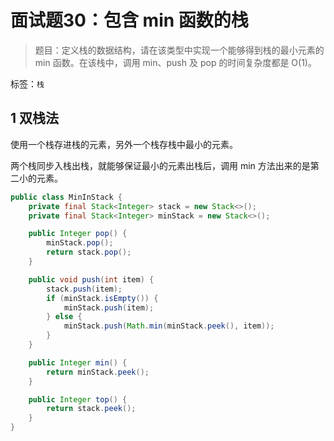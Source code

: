 # 面试题30：包含 min 函数的栈
> 题目：定义栈的数据结构，请在该类型中实现一个能够得到栈的最小元素的 min 函数。在该栈中，调用 min、push 及 pop 的时间复杂度都是 O(1)。

标签：`栈`

## 1 双栈法
使用一个栈存进栈的元素，另外一个栈存栈中最小的元素。

两个栈同步入栈出栈，就能够保证最小的元素出栈后，调用 min 方法出来的是第二小的元素。
```java
public class MinInStack {
    private final Stack<Integer> stack = new Stack<>();
    private final Stack<Integer> minStack = new Stack<>();

    public Integer pop() {
        minStack.pop();
        return stack.pop();
    }

    public void push(int item) {
        stack.push(item);
        if (minStack.isEmpty()) {
            minStack.push(item);
        } else {
            minStack.push(Math.min(minStack.peek(), item));
        }
    }

    public Integer min() {
        return minStack.peek();
    }

    public Integer top() {
        return stack.peek();
    }
}
```